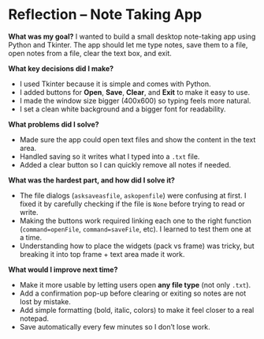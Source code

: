 # Reflection – Note Taking App

**What was my goal?**
I wanted to build a small desktop note-taking app using Python and Tkinter. The app should let me type notes, save them to a file, open notes from a file, clear the text box, and exit.

**What key decisions did I make?**

* I used Tkinter because it is simple and comes with Python.
* I added buttons for **Open**, **Save**, **Clear**, and **Exit** to make it easy to use.
* I made the window size bigger (400x600) so typing feels more natural.
* I set a clean white background and a bigger font for readability.

**What problems did I solve?**

* Made sure the app could open text files and show the content in the text area.
* Handled saving so it writes what I typed into a `.txt` file.
* Added a clear button so I can quickly remove all notes if needed.

**What was the hardest part, and how did I solve it?**

* The file dialogs (`asksaveasfile`, `askopenfile`) were confusing at first. I fixed it by carefully checking if the file is `None` before trying to read or write.
* Making the buttons work required linking each one to the right function (`command=openFile`, `command=saveFile`, etc). I learned to test them one at a time.
* Understanding how to place the widgets (pack vs frame) was tricky, but breaking it into top frame + text area made it work.

**What would I improve next time?**

* Make it more usable by letting users open **any file type** (not only `.txt`).
* Add a confirmation pop-up before clearing or exiting so notes are not lost by mistake.
* Add simple formatting (bold, italic, colors) to make it feel closer to a real notepad.
* Save automatically every few minutes so I don’t lose work.